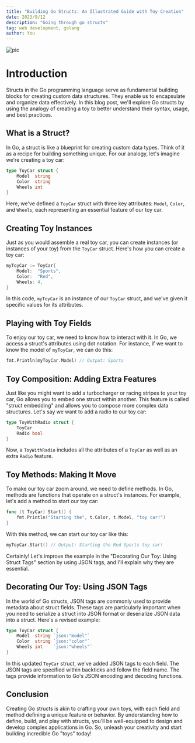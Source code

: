 ```yaml
---
title: "Building Go Structs: An Illustrated Guide with Toy Creation"
date: 2023/9/12
description: "Going through go structs"
tag: web development, golang
author: You
---
```


![pic](https://images.unsplash.com/photo-1501523460185-2aa5d2a0f981?ixlib=rb-4.0.3&ixid=M3wxMjA3fDB8MHxwaG90by1wYWdlfHx8fGVufDB8fHx8fA%3D%3D&auto=format&fit=crop&w=2431&q=80)

# Introduction

Structs in the Go programming language serve as fundamental building blocks for creating custom data structures. They enable us to encapsulate and organize data effectively. In this blog post, we'll explore Go structs by using the analogy of creating a toy to better understand their syntax, usage, and best practices.

## What is a Struct?

In Go, a struct is like a blueprint for creating custom data types. Think of it as a recipe for building something unique. For our analogy, let's imagine we're creating a toy car:

```go
type ToyCar struct {
    Model  string
    Color  string
    Wheels int
}
```

Here, we've defined a `ToyCar` struct with three key attributes: `Model`, `Color`, and `Wheels`, each representing an essential feature of our toy car.

## Creating Toy Instances

Just as you would assemble a real toy car, you can create instances (or instances of your toy) from the `ToyCar` struct. Here's how you can create a toy car:

```go
myToyCar := ToyCar{
    Model:  "Sports",
    Color:  "Red",
    Wheels: 4,
}
```

In this code, `myToyCar` is an instance of our `ToyCar` struct, and we've given it specific values for its attributes.

## Playing with Toy Fields

To enjoy our toy car, we need to know how to interact with it. In Go, we access a struct's attributes using dot notation. For instance, if we want to know the model of `myToyCar`, we can do this:

```go
fmt.Println(myToyCar.Model) // Output: Sports
```

## Toy Composition: Adding Extra Features

Just like you might want to add a turbocharger or racing stripes to your toy car, Go allows you to embed one struct within another. This feature is called "struct embedding" and allows you to compose more complex data structures. Let's say we want to add a radio to our toy car:

```go
type ToyWithRadio struct {
    ToyCar
    Radio bool
}
```

Now, a `ToyWithRadio` includes all the attributes of a `ToyCar` as well as an extra `Radio` feature.

## Toy Methods: Making It Move

To make our toy car zoom around, we need to define methods. In Go, methods are functions that operate on a struct's instances. For example, let's add a method to start our toy car:

```go
func (t ToyCar) Start() {
    fmt.Println("Starting the", t.Color, t.Model, "toy car!")
}
```

With this method, we can start our toy car like this:

```go
myToyCar.Start() // Output: Starting the Red Sports toy car!
```

Certainly! Let's improve the example in the "Decorating Our Toy: Using Struct Tags" section by using JSON tags, and I'll explain why they are essential.

## Decorating Our Toy: Using JSON Tags

In the world of Go structs, JSON tags are commonly used to provide metadata about struct fields. These tags are particularly important when you need to serialize a struct into JSON format or deserialize JSON data into a struct. Here's a revised example:

```go
type ToyCar struct {
    Model  string `json:"model"`
    Color  string `json:"color"`
    Wheels int    `json:"wheels"`
}
```

In this updated `ToyCar` struct, we've added JSON tags to each field. The JSON tags are specified within backticks and follow the field name. The tags provide information to Go's JSON encoding and decoding functions.

## Conclusion

Creating Go structs is akin to crafting your own toys, with each field and method defining a unique feature or behavior. By understanding how to define, build, and play with structs, you'll be well-equipped to design and develop complex applications in Go. So, unleash your creativity and start building incredible Go "toys" today!